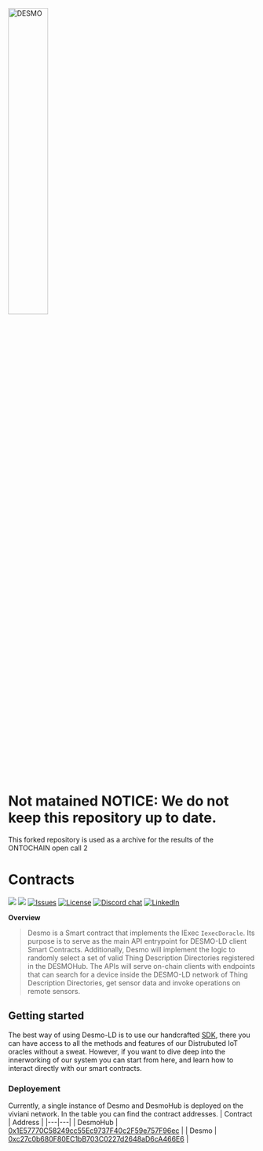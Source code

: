 <img src="https://github.com/vaimee/desmo/blob/main/imgs/desmo-logo.png" width="40%" alt='DESMO'/>

# Not matained NOTICE: We do not keep this repository up to date.
This forked repository is used as a archive for the results of the ONTOCHAIN open call 2

# Contracts

![](https://img.shields.io/badge/Ethereum-3C3C3D?style=flat-square&logo=Ethereum&logoColor=618bf3)
![](https://img.shields.io/badge/Solidity-^0.6.0-e6e6e6?style=flat-square&logo=solidity&logoColor=black?labelColor=e6e6e6)
<a href="https://github.com/vaimee/desmo-contracts/issues" target="_blank"><img src="https://img.shields.io/github/issues/vaimee/desmo-contracts.svg?style=flat-square" alt="Issues" /></a>
<a href="https://github.com/vaimee/desmo-contracts/blob/main/LICENSE" target="_blank"><img src="https://img.shields.io/github/license/vaimee/desmo-contracts.svg?style=flat-square" alt="License" /></a>
<a href="https://discord.gg/B7WZswnH" target="_blank"><img src="https://img.shields.io/badge/Discord-7289DA?style=flat-square&logo=discord&logoColor=white&label=desmo" alt="Discord chat" /></a>
<a href="https://www.linkedin.com/company/vaimee/" target="_blank"><img src="https://img.shields.io/badge/-LinkedIn-black.svg?style=flat-square&logo=linkedin&color=blue" alt="LinkedIn" /></a>

**Overview** 

> Desmo is a Smart contract that implements the IExec `IexecDoracle`. Its purpose is to serve as the main API entrypoint for DESMO-LD client Smart Contracts. Additionally, Desmo will implement the logic to randomly select a set of valid Thing Description Directories registered in the DESMOHub. The APIs will serve on-chain clients with endpoints that can search for a device inside the DESMO-LD network of Thing Description Directories, get sensor data and invoke operations on remote sensors.

## Getting started
The best way of using Desmo-LD is to use our handcrafted [SDK](https://github.com/vaimee/desmo-sdk), there you can have access to all the methods and features of our Distrubuted  IoT oracles without a sweat. However, if you want to dive deep into the innerworking of our system you can start from here, and learn how to interact directly with our smart contracts.
### Deployement

Currently, a single instance of Desmo and DesmoHub is deployed on the viviani network. In the table you can find the contract addresses. 
| Contract  | Address  | 
|---|---|
| DesmoHub  | [0x1E57770C58249cc55Ec9737F40c2F59e757F96ec](https://blockscout-viviani.iex.ec/address/0x1E57770C58249cc55Ec9737F40c2F59e757F96ec/transactions)  |
| Desmo | [0xc27c0b680F80EC1bB703C0227d2648aD6cA466E6](https://blockscout-viviani.iex.ec/address/0xc27c0b680F80EC1bB703C0227d2648aD6cA466E6/transactions)  |
